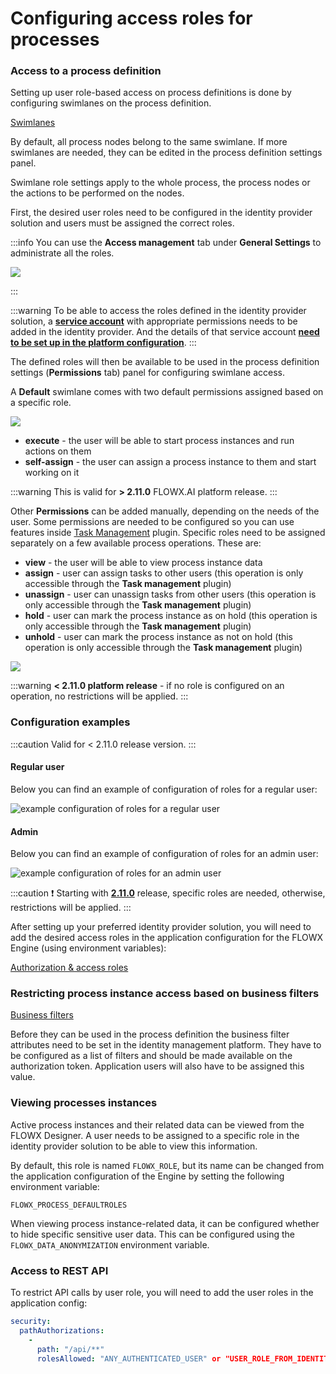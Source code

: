 # Configuring access roles for processes

### Access to a process definition

Setting up user role-based access on process definitions is done by configuring swimlanes on the process definition.

[Swimlanes](../../platform-deep-dive/user-roles-management/swimlanes.md)

By default, all process nodes belong to the same swimlane. If more swimlanes are needed, they can be edited in the process definition settings panel.

Swimlane role settings apply to the whole process, the process nodes or the actions to be performed on the nodes.

First, the desired user roles need to be configured in the identity provider solution and users must be assigned the correct roles.

:::info
You can use the **Access management** tab under **General Settings** to administrate all the roles.

![](https://s3.eu-west-1.amazonaws.com/docx.flowx.ai/3.1/access_management_roles.png)

:::

:::warning
To be able to access the roles defined in the identity provider solution, a [**service account**](../access-management/configuring-an-iam-solution.md#adding-service-accounts) with appropriate permissions needs to be added in the identity provider. And the details of that service account [**need to be set up in the platform configuration**](../../flowx-designer/designer-setup-guide/designer-setup-guide.md#authorization--access-roles).
:::


The defined roles will then be available to be used in the process definition settings (**Permissions** tab) panel for configuring swimlane access.

A **Default** swimlane comes with two default permissions assigned based on a specific role.

![](https://s3.eu-west-1.amazonaws.com/docx.flowx.ai/3.1/swimlane_default_roles.png)

* **execute** - the user will be able to start process instances and run actions on them
* **self-assign** - the user can assign a process instance to them and start working on it

:::warning
This is valid for **> 2.11.0** FLOWX.AI platform release.
:::

Other **Permissions** can be added manually, depending on the needs of the user. Some permissions are needed to be configured so you can use features inside [Task Management](../../platform-deep-dive/plugins/custom-plugins/task-management) plugin. Specific roles need to be assigned separately on a few available process operations. These are:

* **view** - the user will be able to view process instance data
* **assign** - user can assign tasks to other users (this operation is only accessible through the **Task management** plugin)
* **unassign** - user can unassign tasks from other users (this operation is only accessible through the **Task management** plugin)
* **hold** - user can mark the process instance as on hold (this operation is only accessible through the **Task management** plugin)
* **unhold** - user can mark the process instance as not on hold (this operation is only accessible through the **Task management** plugin)

![](https://s3.eu-west-1.amazonaws.com/docx.flowx.ai/3.1/process_permissions.png)

:::warning
**< 2.11.0 platform release** - if no role is configured on an operation, no restrictions will be applied.
:::

### Configuration examples 

:::caution
Valid for < 2.11.0 release version.
:::

#### Regular user

Below you can find an example of configuration of roles for a regular user:

![example configuration of roles for a regular user](https://s3.eu-west-1.amazonaws.com/docx.flowx.ai/3.1/regular_user_roles.png)

#### Admin

Below you can find an example of configuration of roles for an admin user:

![example configuration of roles for an admin user](https://s3.eu-west-1.amazonaws.com/docx.flowx.ai/3.1/admin_user_roles.png)

:::caution
:exclamation: Starting with [**2.11.0**](/release-notes/v2.11.0-august-2022/) release, specific roles are needed, otherwise, restrictions will be applied.
:::

After setting up your preferred identity provider solution, you will need to add the desired access roles in the application configuration for the FLOWX Engine (using environment variables):

[Authorization & access roles](./flowx-engine-setup-guide.md#authorization--access-roles)

### Restricting process instance access based on business filters


[Business filters](../../platform-deep-dive/user-roles-management/business-filters.md)

Before they can be used in the process definition the business filter attributes need to be set in the identity management platform. They have to be configured as a list of filters and should be made available on the authorization token. Application users will also have to be assigned this value.

### Viewing processes instances

Active process instances and their related data can be viewed from the FLOWX Designer. A user needs to be assigned to a specific role in the identity provider solution to be able to view this information.

By default, this role is named `FLOWX_ROLE`, but its name can be changed from the application configuration of the Engine by setting the following environment variable:

`FLOWX_PROCESS_DEFAULTROLES`

When viewing process instance-related data, it can be configured whether to hide specific sensitive user data. This can be configured using the `FLOWX_DATA_ANONYMIZATION` environment variable.

### Access to REST API

To restrict API calls by user role, you will need to add the user roles in the application config:

```yaml
security:
  pathAuthorizations:
    -
      path: "/api/**"
      rolesAllowed: "ANY_AUTHENTICATED_USER" or "USER_ROLE_FROM_IDENTITY_PROVIDER"
```